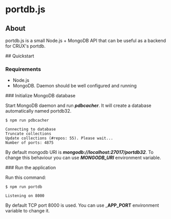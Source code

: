 # portdb.js

## About

portdb.js is a small Node.js + MongoDB API that can be useful as a backend for
CRUX's portdb.

## Quickstart

### Requirements

 * Node.js
 * MongoDB. Daemon should be well configured and running

### Initialize MongoDB database

Start MongoDB daemon and run ___pdbcacher___. It will create a database
automatically named portdb32.

```
$ npm run pdbcacher

Connecting to database
Truncate collections
Update collections (#repos: 55). Please wait...
Number of ports: 4875
```

By default mongodb URI is ___mongodb://localhost:27017/portdb32___. To change
this behaviour you can use ___MONGODB_URI___ environment variable.

### Run the application

Run this command:

```
$ npm run portdb

Listening on 8000
```

By default TCP port 8000 is used.  You can use ___APP_PORT__ environment
variable to change it.

